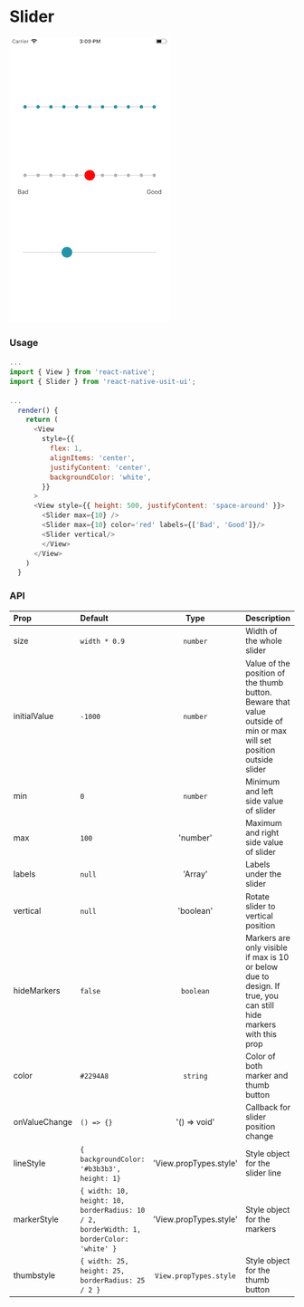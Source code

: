# Slider

![Screenshot of slider](./screenshots/slider.png)

### Usage

```js
...
import { View } from 'react-native';
import { Slider } from 'react-native-usit-ui';

...
  render() {
    return (
      <View
        style={{
          flex: 1,
          alignItems: 'center',
          justifyContent: 'center',
          backgroundColor: 'white',
        }}
      >
      <View style={{ height: 500, justifyContent: 'space-around' }}>
        <Slider max={10} />
        <Slider max={10} color='red' labels={['Bad', 'Good']}/>
        <Slider vertical/>
        </View>
      </View>
    )
  }
```

### API

| Prop          | Default                                                                                 |          Type          | Description                                                                                                         |
| :------------ | :-------------------------------------------------------------------------------------- | :--------------------: | :------------------------------------------------------------------------------------------------------------------ |
| size          | `width * 0.9`                                                                           |        `number`        | Width of the whole slider                                                                                           |
| initialValue  | `-1000`                                                                                 |        `number`        | Value of the position of the thumb button. Beware that value outside of min or max will set position outside slider |
| min           | `0`                                                                                     |        `number`        | Minimum and left side value of slider                                                                               |
| max           | `100`                                                                                   |        'number'        | Maximum and right side value of slider                                                                              |
| labels        | `null`                                                                                  |    'Array<string>'     | Labels under the slider                                                                                             |
| vertical      | `null`                                                                                  |       'boolean'        | Rotate slider to vertical position                                                                                  |
| hideMarkers   | `false`                                                                                 |       `boolean`        | Markers are only visible if max is 10 or below due to design. If true, you can still hide markers with this prop    |
| color         | `#2294A8`                                                                               |        `string`        | Color of both marker and thumb button                                                                               |
| onValueChange | `() => {}`                                                                              |      '() => void'      | Callback for slider position change                                                                                 |
| lineStyle     | `{ backgroundColor: '#b3b3b3', height: 1}`                                              | 'View.propTypes.style' | Style object for the slider line                                                                                    |
| markerStyle   | `{ width: 10, height: 10, borderRadius: 10 / 2, borderWidth: 1, borderColor: 'white' }` | 'View.propTypes.style' | Style object for the markers                                                                                        |
| thumbstyle    | `{ width: 25, height: 25, borderRadius: 25 / 2 }`                                       | `View.propTypes.style` | Style object for the thumb button                                                                                   |
